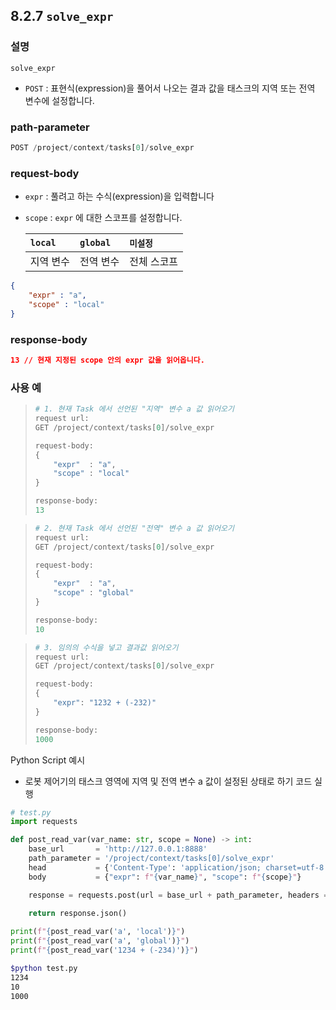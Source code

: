﻿## 8.2.7 `solve_expr`

### 설명

`solve_expr`

- `POST` : 표현식(expression)을 풀어서 나오는 결과 값을 태스크의 지역 또는 전역 변수에 설정합니다.

### path-parameter

```python
POST /project/context/tasks[0]/solve_expr
```

### request-body
- `expr` : 풀려고 하는 수식(expression)을 입력합니다
- `scope` : `expr` 에 대한 스코프를 설정합니다.

	|`local`|`global`|`미설정`|
	|:---|:---|:---|
	|지역 변수|전역 변수|전체 스코프|

```json
{
	"expr" : "a",
	"scope" : "local"
}
```

### response-body

```json
13 // 현재 지정된 scope 안의 expr 값을 읽어옵니다.
```

### 사용 예

<blockquote>

```python
# 1. 현재 Task 에서 선언된 "지역" 변수 a 값 읽어오기
request url:
GET /project/context/tasks[0]/solve_expr

request-body:
{
	"expr"  : "a",
	"scope" : "local"
}

response-body:
13
```

</blockquote>

<blockquote>

```python
# 2. 현재 Task 에서 선언된 "전역" 변수 a 값 읽어오기
request url:
GET /project/context/tasks[0]/solve_expr

request-body:
{
    "expr"  : "a",
    "scope" : "global"
}

response-body:
10
```

</blockquote>

<blockquote>

```python
# 3. 임의의 수식을 넣고 결과값 읽어오기
request url:
GET /project/context/tasks[0]/solve_expr

request-body:
{
    "expr": "1232 + (-232)"
}

response-body:
1000
```

</blockquote>

Python Script 예시
- 로봇 제어기의 태스크 영역에 지역 및 전역 변수 a 값이 설정된 상태로 하기 코드 실행

```python
# test.py
import requests

def post_read_var(var_name: str, scope = None) -> int:
    base_url       = 'http://127.0.0.1:8888'
    path_parameter = '/project/context/tasks[0]/solve_expr'
    head           = {'Content-Type': 'application/json; charset=utf-8'}
    body           = {"expr": f"{var_name}", "scope": f"{scope}"}

    response = requests.post(url = base_url + path_parameter, headers = head, json = body)
 
    return response.json()

print(f"{post_read_var('a', 'local')}")
print(f"{post_read_var('a', 'global')}")
print(f"{post_read_var('1234 + (-234)')}")
```
```sh
$python test.py 
1234
10
1000
```